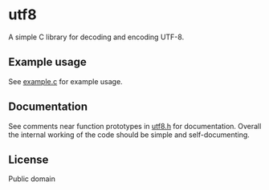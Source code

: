 # utf8
A simple C library for decoding and encoding UTF-8.

## Example usage
See [example.c](examples/example.c) for example usage.

## Documentation
See comments near function prototypes in [utf8.h](include/utf8/utf8.h) for documentation.
Overall the internal working of the code should be simple and self-documenting.

## License
Public domain
